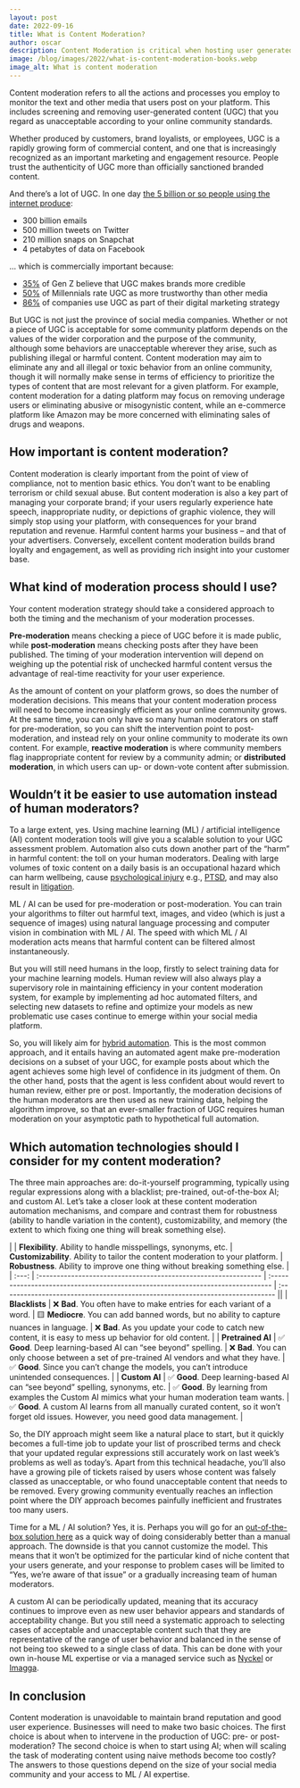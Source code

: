```yaml
---
layout: post
date: 2022-09-16
title: What is Content Moderation?
author: oscar
description: Content Moderation is critical when hosting user generated content. We break down the basic concepts and solutions.
image: /blog/images/2022/what-is-content-moderation-books.webp
image_alt: What is content moderation
---
```


Content moderation refers to all the actions and processes you employ to monitor the text and other media that users post on your platform. This includes screening and removing user-generated content (UGC) that you regard as unacceptable according to your online community standards.

Whether produced by customers, brand loyalists, or employees, UGC is a rapidly growing form of commercial content, and one that is increasingly recognized as an important marketing and engagement resource. People trust the authenticity of UGC more than officially sanctioned branded content.

And there’s a lot of UGC. In one day [the 5 billion or so people using the internet produce](https://seedscientific.com/how-much-data-is-created-every-day/):

* 300 billion emails
* 500 million tweets on Twitter
* 210 million snaps on Snapchat
* 4 petabytes of data on Facebook

... which is commercially important because:

* [35%](https://www.spiralytics.com/blog/hacking-brand-growth-with-user-generated-content-ugc/) of Gen Z believe that UGC makes brands more credible
* [50%](https://www.business2community.com/infographics/millennials-love-user-generated-content-infographic-01497502) of Millennials rate UGC as more trustworthy than other media
* [86%](https://www.spiralytics.com/blog/hacking-brand-growth-with-user-generated-content-ugc/) of companies use UGC as part of their digital marketing strategy

But UGC is not just the province of social media companies. Whether or not a piece of UGC is acceptable for some community platform depends on the values of the wider corporation and the purpose of the community, although some behaviors are unacceptable wherever they arise, such as publishing illegal or harmful content. Content moderation may aim to eliminate any and all illegal or toxic behavior from an online community, though it will normally make sense in terms of efficiency to prioritize the types of content that are most relevant for a given platform. For example, content moderation for a dating platform may focus on removing underage users or eliminating abusive or misogynistic content, while an e-commerce platform like Amazon may be more concerned with eliminating sales of drugs and weapons.

## How important is content moderation?

Content moderation is clearly important from the point of view of compliance, not to mention basic ethics. You don’t want to be enabling terrorism or child sexual abuse. But content moderation is also a key part of managing your corporate brand; if your users regularly experience hate speech, inappropriate nudity, or depictions of graphic violence, they will simply stop using your platform, with consequences for your brand reputation and revenue. Harmful content harms your business – and that of your advertisers. Conversely, excellent content moderation builds brand loyalty and engagement, as well as providing rich insight into your customer base.

## What kind of moderation process should I use?

Your content moderation strategy should take a considered approach to both the timing and the mechanism of your moderation processes.

**Pre-moderation** means checking a piece of UGC before it is made public, while **post-moderation** means checking posts after they have been published. The timing of your moderation intervention will depend on weighing up the potential risk of unchecked harmful content versus the advantage of real-time reactivity for your user experience.

As the amount of content on your platform grows, so does the number of moderation decisions. This means that your content moderation process will need to become increasingly efficient as your online community grows. At the same time, you can only have so many human moderators on staff for pre-moderation, so you can shift the intervention point to post-moderation, and instead rely on your online community to moderate its own content. For example, **reactive moderation** is where community members flag inappropriate content for review by a community admin; or **distributed moderation**, in which users can up- or down-vote content after submission.

## Wouldn’t it be easier to use automation instead of human moderators?

To a large extent, yes. Using machine learning (ML) / artificial intelligence (AI) content moderation tools will give you a scalable solution to your UGC assessment problem. Automation also cuts down another part of the “harm” in harmful content: the toll on your human moderators. Dealing with large volumes of toxic content on a daily basis is an occupational hazard which can harm wellbeing, cause [psychological injury](https://www.spectrumlabsai.com/content-moderation) e.g., [PTSD](<https://crowd.cs.vt.edu/wp-content/uploads/2021/02/CHI21_final__The_Psychological_Well_Being_of_Content_Moderators-2.pdf>), and may also result in [litigation](https://www.bbc.com/news/technology-52642633).

ML / AI can be used for pre-moderation or post-moderation. You can train your algorithms to filter out harmful text, images, and video (which is just a sequence of images) using natural language processing and computer vision in combination with ML / AI. The speed with which ML / AI moderation acts means that harmful content can be filtered almost instantaneously.

But you will still need humans in the loop, firstly to select training data for your machine learning models. Human review will also always play a supervisory role in maintaining efficiency in your content moderation system, for example by implementing ad hoc automated filters, and selecting new datasets to refine and optimize your models as new problematic use cases continue to emerge within your social media platform.

So, you will likely aim for [hybrid automation](https://www.nyckel.com/blog/custom-ai-assisted-content-moderation-pipeline/). This is the most common approach, and it entails having an automated agent make pre-moderation decisions on a subset of your UGC, for example posts about which the agent achieves some high level of confidence in its judgment of them. On the other hand, posts that the agent is less confident about would revert to human review, either pre or post. Importantly, the moderation decisions of the human moderators are then used as new training data, helping the algorithm improve, so that an ever-smaller fraction of UGC requires human moderation on your asymptotic path to hypothetical full automation.

## Which automation technologies should I consider for my content moderation?

The three main approaches are: do-it-yourself programming, typically using regular expressions along with a blacklist; pre-trained, out-of-the-box AI; and custom AI. Let’s take a closer look at these content moderation automation mechanisms, and compare and contrast them for robustness (ability to handle variation in the content), customizability, and memory (the extent to which fixing one thing will break something else).

|       | **Flexibility**. Ability to handle misspellings, synonyms, etc. | **Customizability**. Ability to tailor the content moderation to your platform. | **Robustness**. Ability to improve one thing without breaking something else. |
| :---: | :-------------------------------------------------------------- | :------------------------------------------------------------------------------ | :---------------------------------------------------------------------------- ||
|     **Blacklists** | ❌ **Bad**. You often have to make entries for each variant of a word.             | 🟨 **Mediocre**. You can add banned words, but no ability to capture nuances in language.          | ❌ **Bad**. As you update your code to catch new content, it is easy to mess up behavior for old content.                                 |
| **Pretrained AI** | ✅ **Good**. Deep learning-based AI can “see beyond” spelling.                     | ❌ **Bad**. You can only choose between a set of pre-trained AI vendors and what they have.        | ✅ **Good**. Since you can’t change the models, you can’t introduce unintended consequences.                                              |
|     **Custom AI** | ✅ **Good**.   Deep learning-based AI can “see beyond” spelling, synonyms, etc. | ✅ **Good**. By learning from examples the Custom AI mimics what your human moderation team wants. | ✅ **Good**. A custom AI learns from all manually curated content, so it won’t forget old issues. However, you need good data management. |

So, the DIY approach might seem like a natural place to start, but it quickly becomes a full-time job to update your list of proscribed terms and check that your updated regular expressions still accurately work on last week’s problems as well as today’s. Apart from this technical headache, you’ll also have a growing pile of tickets raised by users whose content was falsely classed as unacceptable, or who found unacceptable content that needs to be removed. Every growing community eventually reaches an inflection point where the DIY approach becomes painfully inefficient and frustrates too many users.

Time for a ML / AI solution? Yes, it is. Perhaps you will go for an [out-of-the-box solution here](https://rapidapi.com/dev.nico/api/ai-powered-content-moderator/) as a quick way of doing considerably better than a manual approach. The downside is that you cannot customize the model. This means that it won’t be optimized for the particular kind of niche content that your users generate, and your response to problem cases will be limited to “Yes, we’re aware of that issue” or a gradually increasing team of human moderators.

A custom AI can be periodically updated, meaning that its accuracy continues to improve even as new user behavior appears and standards of acceptability change. But you still need a systematic approach to selecting cases of acceptable and unacceptable content such that they are representative of the range of user behavior and balanced in the sense of not being too skewed to a single class of data. This can be done with your own in-house ML expertise or via a managed service such as [Nyckel](https://www.nyckel.com) or [Imagga](https://imagga.com).

## In conclusion

Content moderation is unavoidable to maintain brand reputation and good user experience. Businesses will need to make two basic choices. The first choice is about when to intervene in the production of UGC: pre- or post-moderation? The second choice is when to start using AI; when will scaling the task of moderating content using naive methods become too costly? The answers to those questions depend on the size of your social media community and your access to ML / AI expertise.

